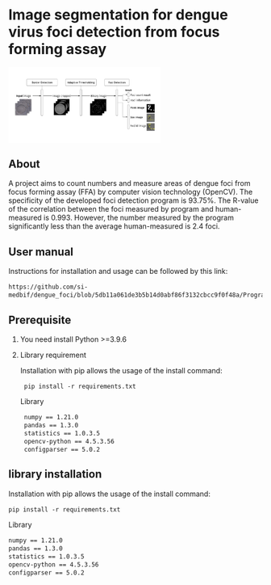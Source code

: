 # Image segmentation for dengue virus foci detection from focus forming assay
<img src="https://github.com/si-medbif/dengue_foci/blob/8e39c289992df571dc877bbf3a45a8527c5a889f/workflow.png" style="max-width: 60%;" align="center" />

## About
A project aims to count numbers and measure areas of dengue foci from focus forming assay (FFA) by computer vision technology (OpenCV). The specificity of the developed foci detection program is 93.75%. The R-value of the correlation between the foci measured by program and human-measured is 0.993. However, the number measured by the program significantly less than the average human-measured is 2.4 foci.
## User manual
Instructions for installation and usage can be followed by this link:

    https://github.com/si-medbif/dengue_foci/blob/5db11a061de3b5b14d0abf86f3132cbcc9f0f48a/Program%20guidebook%20demo%20version.pdf
    
## Prerequisite
1. You need install Python >=3.9.6
2. Library requirement

    Installation with pip allows the usage of the install command:

        pip install -r requirements.txt
    Library

        numpy == 1.21.0
        pandas == 1.3.0
        statistics == 1.0.3.5
        opencv-python == 4.5.3.56
        configparser == 5.0.2




## library installation
    
Installation with pip allows the usage of the install command:

    pip install -r requirements.txt

Library
    
    numpy == 1.21.0
    pandas == 1.3.0
    statistics == 1.0.3.5
    opencv-python == 4.5.3.56
    configparser == 5.0.2
    
